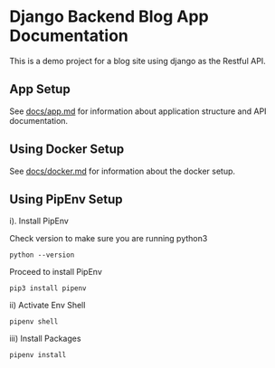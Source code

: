# Django Backend Blog App Documentation
This is a demo project for a blog site using django as the Restful API.


## App Setup

See [docs/app.md](docs/app.md) for information about application structure and API documentation.

## Using Docker Setup

See [docs/docker.md](docs/docker.md) for information about the docker setup.

## Using PipEnv Setup

i). Install PipEnv

Check version to make sure you are running python3

``python --version``

Proceed to install PipEnv

``pip3 install pipenv``

ii) Activate Env Shell

``pipenv shell``

iii) Install Packages

``pipenv install``


